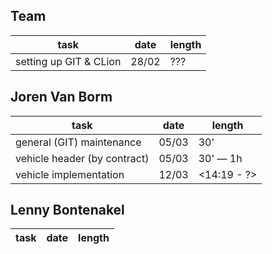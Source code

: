 Team
---
| task | date | length |
|---|---|---|
| setting up GIT & CLion | 28/02 |???|


Joren Van Borm
---
| task | date | length |
|---|---|---|
| general (GIT) maintenance | 05/03 | 30' |
| vehicle header (by contract) | 05/03 | 30' — 1h |
| vehicle implementation | 12/03 | <14:19 - ?> |


Lenny Bontenakel
---
| task | date | length |
|---|---|---|